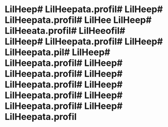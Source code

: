 # LilHeep# LilHeepata.profil# LilHeep# LilHeepata.profil# LilHee LilHeep# LilHeeata.profil# LilHeeofil# LilHeep# LilHeepata.profil# LilHeep# LilHeepata.pil# LilHeep# LilHeepata.profil# LilHeep# LilHeepata.profil# LilHeep# LilHeepata.profil# LilHeep# LilHeepata.profil# LilHeep# LilHeepata.profil# LilHeep# LilHeepata.profil
      
